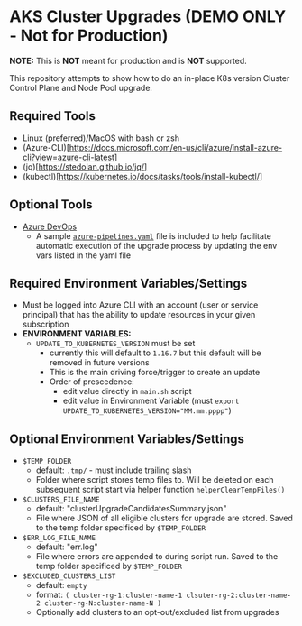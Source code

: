 # AKS Cluster Upgrades (DEMO ONLY - Not for Production)

**NOTE:** This is **NOT** meant for production and is **NOT** supported.

This repository attempts to show how to do an in-place K8s version Cluster Control Plane and Node Pool upgrade.  

## Required Tools
- Linux (preferred)/MacOS with bash or zsh
- (Azure-CLI)[https://docs.microsoft.com/en-us/cli/azure/install-azure-cli?view=azure-cli-latest]
- (jq)[https://stedolan.github.io/jq/]
- (kubectl)[https://kubernetes.io/docs/tasks/tools/install-kubectl/]

## Optional Tools
- [Azure DevOps](https://dev.azure.com)
    - A sample [```azure-pipelines.yaml```](./azure-pipelines.yaml) file is included to help facilitate automatic execution of the upgrade process by updating the env vars listed in the yaml file

## Required Environment Variables/Settings
- Must be logged into Azure CLI with an account (user or service principal) that has the ability to update resources in your given subscription
- **ENVIRONMENT VARIABLES:**
    - ```UPDATE_TO_KUBERNETES_VERSION``` must be set
        - currently this will default to ```1.16.7``` but this default will be removed in future versions
        - This is the main driving force/trigger to create an update
        - Order of prescedence:
            - edit value directly in ```main.sh``` script
            - edit value in Environment Variable (must ```export UPDATE_TO_KUBERNETES_VERSION="MM.mm.pppp"```)

## Optional Environment Variables/Settings

- ```$TEMP_FOLDER```
    - default: ```.tmp/``` - must include trailing slash
    - Folder where script stores temp files to.  Will be deleted on each subsequent script start via helper function ```helperClearTempFiles()```
- ```$CLUSTERS_FILE_NAME```
    - default: "clusterUpgradeCandidatesSummary.json"
    - File where JSON of all eligible clusters for upgrade are stored. Saved to the temp folder specificed by ```$TEMP_FOLDER```
- ```$ERR_LOG_FILE_NAME```
    - default: "err.log"
    - File where errors are appended to during script run. Saved to the temp folder specificed by ```$TEMP_FOLDER```
- ```$EXCLUDED_CLUSTERS_LIST```
    - default: ```empty```
    - format:   ```( cluster-rg-1:cluster-name-1 clsuter-rg-2:cluster-name-2 cluster-rg-N:cluster-name-N )```
    - Optionally add clusters to an opt-out/excluded list from upgrades
    